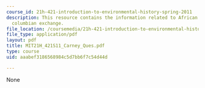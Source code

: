 ```yaml
---
course_id: 21h-421-introduction-to-environmental-history-spring-2011
description: This resource contains the information related to African rise in the
  columbian exchange.
file_location: /coursemedia/21h-421-introduction-to-environmental-history-spring-2011/aaabef3186568984c5d7bb6f7c54d44d_MIT21H_421S11_Carney_Ques.pdf
file_type: application/pdf
layout: pdf
title: MIT21H_421S11_Carney_Ques.pdf
type: course
uid: aaabef3186568984c5d7bb6f7c54d44d

---
```

None